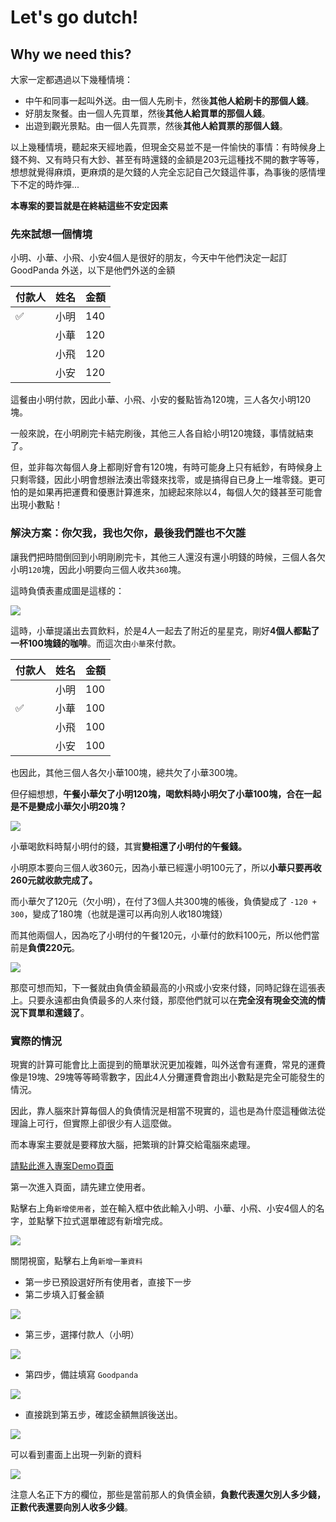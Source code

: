 # Let's go dutch!

## Why we need this?

大家一定都遇過以下幾種情境：

- 中午和同事一起叫外送。由一個人先刷卡，然後**其他人給刷卡的那個人錢**。
- 好朋友聚餐。由一個人先買單，然後**其他人給買單的那個人錢**。
- 出遊到觀光景點。由一個人先買票，然後**其他人給買票的那個人錢**。

以上幾種情境，聽起來天經地義，但現金交易並不是一件愉快的事情：有時候身上錢不夠、又有時只有大鈔、甚至有時還錢的金額是203元這種找不開的數字等等，想想就覺得麻煩，更麻煩的是欠錢的人完全忘記自己欠錢這件事，為事後的感情埋下不定的時炸彈...

**本專案的要旨就是在終結這些不安定因素**

### 先來試想一個情境

小明、小華、小飛、小安4個人是很好的朋友，今天中午他們決定一起訂 GoodPanda 外送，以下是他們外送的金額

| 付款人 | 姓名 | 金額 |
|--------|------|------|
| ✅      | 小明 | 140  |
|        | 小華 | 120  |
|        | 小飛 | 120  |
|        | 小安 | 120  |

這餐由小明付款，因此小華、小飛、小安的餐點皆為120塊，三人各欠小明120塊。

一般來說，在小明刷完卡結完刷後，其他三人各自給小明120塊錢，事情就結束了。

但，並非每次每個人身上都剛好會有120塊，有時可能身上只有紙鈔，有時候身上只剩零錢，因此小明會想辦法湊出零錢來找零，或是搞得自已身上一堆零錢。更可怕的是如果再把運費和優惠計算進來，加總起來除以4，每個人欠的錢甚至可能會出現小數點！

### 解決方案：你欠我，我也欠你，最後我們誰也不欠誰

讓我們把時間倒回到小明剛刷完卡，其他三人還沒有還小明錢的時候，三個人各欠小明`120`塊，因此小明要向三個人收共`360`塊。

這時負債表畫成圖是這樣的：

![](img/2021-09-29-00-46-42.png)


這時，小華提議出去買飲料，於是4人一起去了附近的星星克，剛好**4個人都點了一杯100塊錢的咖啡**。而這次由`小華`來付款。

| 付款人 | 姓名 | 金額 |
|--------|------|------|
|        | 小明 | 100  |
| ✅      | 小華 | 100  |
|        | 小飛 | 100  |
|        | 小安 | 100  |

也因此，其他三個人各欠小華100塊，總共欠了小華300塊。

但仔細想想，**午餐小華欠了小明120塊，喝飲料時小明欠了小華100塊，合在一起是不是變成小華欠小明20塊？**

![](img/2021-09-29-01-05-22.png)

小華喝飲料時幫小明付的錢，其實**變相還了小明付的午餐錢。**

小明原本要向三個人收360元，因為小華已經還小明100元了，所以**小華只要再收260元就收款完成了。**

而小華欠了120元（欠小明），在付了3個人共300塊的帳後，負債變成了 `-120 + 300`，變成了180塊（也就是還可以再向別人收180塊錢）

而其他兩個人，因為吃了小明付的午餐120元，小華付的飲料100元，所以他們當前是**負債220元**。

![](img/2021-09-29-01-15-03.png)

那麼可想而知，下一餐就由負債金額最高的小飛或小安來付錢，同時記錄在這張表上。只要永遠都由負債最多的人來付錢，那麼他們就可以在**完全沒有現金交流的情況下買單和還錢了**。

### 實際的情況

現實的計算可能會比上面提到的簡單狀況更加複雜，叫外送會有運費，常見的運費像是19塊、29塊等等畸零數字，因此4人分攤運費會跑出小數點是完全可能發生的情況。

因此，靠人腦來計算每個人的負債情況是相當不現實的，這也是為什麼這種做法從理論上可行，但實際上卻很少有人這麼做。

而本專案主要就是要釋放大腦，把繁瑣的計算交給電腦來處理。

[請點此進入專案Demo頁面](https://ruchuanlin.github.io/letsgodutch)

第一次進入頁面，請先建立使用者。

點擊右上角`新增使用者`，並在輸入框中依此輸入小明、小華、小飛、小安4個人的名字，並點擊下拉式選單確認有新增完成。

![](img/2021-09-29-01-29-55.png)

關閉視窗，點擊右上角`新增一筆資料`

- 第一步已預設選好所有使用者，直接下一步
- 第二步填入訂餐金額

![](img/2021-09-29-01-31-49.png)
- 第三步，選擇付款人（小明）

![](img/2021-09-29-01-32-17.png)
- 第四步，備註填寫 `Goodpanda`

![](img/2021-09-29-01-38-00.png)
- 直接跳到第五步，確認金額無誤後送出。

![](img/2021-09-29-01-34-30.png)

可以看到畫面上出現一列新的資料

![](img/2021-09-29-01-35-39.png)

注意人名正下方的欄位，那些是當前那人的負債金額，**負數代表還欠別人多少錢，正數代表還要向別人收多少錢**。

